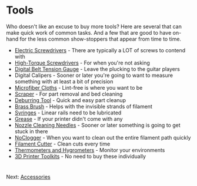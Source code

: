 # Tools
Who doesn't like an excuse to buy more tools? Here are several that can make quick work of common tasks. And a few that are good to have on-hand for the less common show-stoppers that appear from time to time.

- [Electric Screwdrivers](https://github.com/500Foods/WelcomeToTroodon/blob/main/docs/level_1/electric_screwdrivers.md) - There are typically a LOT of screws to contend with
- [High-Torque Screwdrivers](https://github.com/500Foods/WelcomeToTroodon/blob/main/docs/level_1/hightorque.md) - For when you're not asking
- [Digital Belt Tension Gauge](https://github.com/500Foods/WelcomeToTroodon/blob/main/docs/level_1/digital_belt_gauge.md) - Leave the plucking to the guitar players
- Digital Calipers - Sooner or later you're going to want to measure something with at least a bit of precision
- [Microfiber Cloths](https://github.com/500Foods/WelcomeToTroodon/blob/main/docs/level_1/microfiber_cloths.md) - Lint-free is where you want to be
- [Scraper](https://github.com/500Foods/WelcomeToTroodon/blob/main/docs/level_1/scraper.md) - For part removal and bed cleaning
- [Deburring Tool](https://github.com/500Foods/WelcomeToTroodon/blob/main/docs/level_1/deburring_tool.md) - Quick and easy part cleanup
- [Brass Brush](https://github.com/500Foods/WelcomeToTroodon/blob/main/docs/level_1/brass_brush.md) - Helps with the invisible strands of filament
- [Syringes](https://github.com/500Foods/WelcomeToTroodon/blob/main/docs/level_1/syringes.md) - Linear rails need to be lubricated
- [Grease](https://github.com/500Foods/WelcomeToTroodon/blob/main/docs/level_1/grease.md) - If your printer didn't come with any
- [Nozzle Cleaning Needles](https://github.com/500Foods/WelcomeToTroodon/blob/main/docs/level_1/nozzle_needles.md) - Sooner or later something is going to get stuck in there
- [NoClogger](https://www.etsy.com/ca/listing/1203822782/noclogger-the-must-have-3d-printing-tool) - When you want to clean out the entire filament path quickly
- [Filament Cutter](https://github.com/500Foods/WelcomeToTroodon/blob/main/docs/level_1/filament_cutter.md) - Clean cuts every time
- [Thermometers and Hygrometers](https://github.com/500Foods/WelcomeToTroodon/blob/main/docs/level_1/thermo_hygro.md) - Monitor your environments
- [3D Printer Toolkits](https://github.com/500Foods/WelcomeToTroodon/blob/main/docs/level_1/toolkits.md) - No need to buy these individually

#
Next: [Accessories](https://github.com/500Foods/WelcomeToTroodon/blob/main/docs/level_1/accessories.md)
